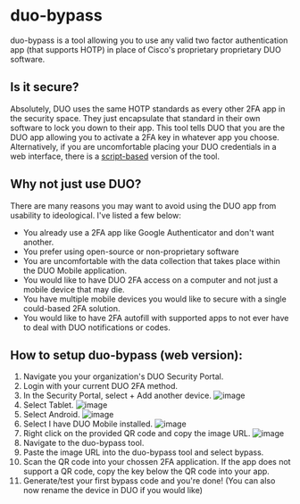 # duo-bypass
duo-bypass is a tool allowing you to use any valid two factor authentication app (that supports HOTP) in place of Cisco's proprietary proprietary DUO software.

## Is it secure?
Absolutely, DUO uses the same HOTP standards as every other 2FA app in the security space. They just encapsulate that standard in their own software to lock you down to their app. This tool tells DUO that you are the DUO app allowing you to activate a 2FA key in whatever app you choose.
Alternatively, if you are uncomfortable placing your DUO credentials in a web interface, there is a [script-based](https://github.com/nilsstreedain/duo-bypass/tree/main/script) version of the tool.

## Why not just use DUO?
There are many reasons you may want to avoid using the DUO app from usability to ideological. I've listed a few below:
- You already use a 2FA app like Google Authenticator and don't want another.
- You prefer using open-source or non-proprietary software
- You are uncomfortable with the data collection that takes place within the DUO Mobile application.
- You would like to have DUO 2FA access on a computer and not just a mobile device that may die.
- You have multiple mobile devices you would like to secure with a single could-based 2FA solution.
- You would like to have 2FA autofill with supported apps to not ever have to deal with DUO notifications or codes.

## How to setup duo-bypass (web version):
1. Navigate you your organization's DUO Security Portal.
2. Login with your current DUO 2FA method.
3. In the Security Portal, select + Add another device.
![image](https://user-images.githubusercontent.com/25465133/194498066-8efc5f3a-b040-4e98-aa38-f00409f549b3.png)
4. Select Tablet.
![image](https://user-images.githubusercontent.com/25465133/194498084-d56055ac-03b3-4642-b599-c6eaafe0232f.png)
5. Select Android.
![image](https://user-images.githubusercontent.com/25465133/194498097-88926758-0bb5-4f4b-a116-42f5ae9eed3d.png)
6. Select I have DUO Mobile installed.
![image](https://user-images.githubusercontent.com/25465133/194498114-24fe669f-7412-4f6e-a249-05ce8468d59a.png)
7. Right click on the provided QR code and copy the image URL.
![image](https://user-images.githubusercontent.com/25465133/194498153-b2f1ce24-9c7a-437a-9bb6-5803c80f2deb.png)
8. Navigate to the duo-bypass tool.
9. Paste the image URL into the duo-bypass tool and select bypass.
10. Scan the QR code into your chossen 2FA application. If the app does not support a QR code, copy the key below the QR code into your app.
11. Generate/test your first bypass code and you're done! (You can also now rename the device in DUO if you would like)
